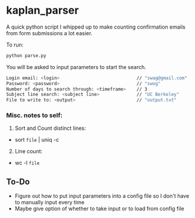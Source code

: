 # kaplan_parser

A quick python script I whipped up to make counting confirmation emails
from form submissions a lot easier. 

To run:
```bash
python parse.py
```

You will be asked to input parameters to start the search.

```bash
Login email: <login>                             // "swag@gmail.com"
Password: <password>                             // "swog"
Number of days to search through: <timeframe>    // 3
Subject line search: <subject line>              // "UC Berkeley"
File to write to: <output>                       // "output.txt"
```

### Misc. notes to self:

1. Sort and Count distinct lines:
  * sort `file` | uniq -c

2. Line count:
  * wc -l `file` 

## To-Do

- Figure out how to put input parameters into a config file so I don't have to manually input every time
- Maybe give option of whether to take input or to load from config file